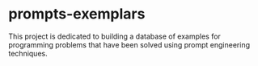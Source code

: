 # prompts-exemplars
This project is dedicated to building a database of examples for programming problems that have been solved using prompt engineering techniques.
